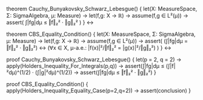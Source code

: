 theorem Cauchy_Bunyakovsky_Schwarz_Lebesgue() {
  let(X: MeasureSpace, Σ: SigmaAlgebra, μ: Measure) →
  let(f,g: X → ℝ) →
  assume(f,g ∈ L²(μ)) →
  assert(
    ∫|fg|dμ ≤ ‖f‖₂² · ‖g‖₂²
  )
} ↔

theorem CBS_Equality_Condition() {
  let(X: MeasureSpace, Σ: SigmaAlgebra, μ: Measure) →
  let(f,g: X → ℝ) →
  assume(f,g ∈ L²(μ)) →
  assert(
    (∫|fg|dμ = ‖f‖₂² · ‖g‖₂²) ↔
    (∀x ∈ X, μ-a.e.: |f(x)|²/‖f‖₂² = |g(x)|²/‖g‖₂²)
  )
} ↔

proof Cauchy_Bunyakovsky_Schwarz_Lebesgue() {
  let(p = 2, q = 2) →
  apply(Holders_Inequality_For_Integrals(p,q)) →
  assert(∫|fg|dμ ≤ (∫|f|²dμ)^(1/2) · (∫|g|²dμ)^(1/2)) →
  assert(∫|fg|dμ ≤ ‖f‖₂² · ‖g‖₂²)
}

proof CBS_Equality_Condition() {
  apply(Holders_Inequality_Equality_Case(p=2,q=2)) →
  assert(conclusion)
}